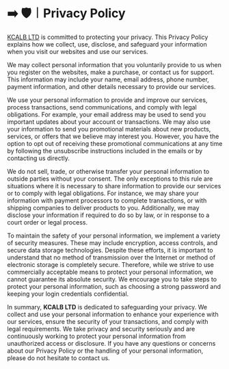 # ➡️ 🛡️︱Privacy Policy

[KCALB LTD](https://find-and-update.company-information.service.gov.uk/company/14132246) is committed to protecting your privacy. This Privacy Policy explains how we collect, use, disclose, and safeguard your information when you visit our websites and use our services.

We may collect personal information that you voluntarily provide to us when you register on the websites, make a purchase, or contact us for support. This information may include your name, email address, phone number, payment information, and other details necessary to provide our services.

We use your personal information to provide and improve our services, process transactions, send communications, and comply with legal obligations. For example, your email address may be used to send you important updates about your account or transactions. We may also use your information to send you promotional materials about new products, services, or offers that we believe may interest you. However, you have the option to opt out of receiving these promotional communications at any time by following the unsubscribe instructions included in the emails or by contacting us directly.

We do not sell, trade, or otherwise transfer your personal information to outside parties without your consent. The only exceptions to this rule are situations where it is necessary to share information to provide our services or to comply with legal obligations. For instance, we may share your information with payment processors to complete transactions, or with shipping companies to deliver products to you. Additionally, we may disclose your information if required to do so by law, or in response to a court order or legal process.

To maintain the safety of your personal information, we implement a variety of security measures. These may include encryption, access controls, and secure data storage technologies. Despite these efforts, it is important to understand that no method of transmission over the Internet or method of electronic storage is completely secure. Therefore, while we strive to use commercially acceptable means to protect your personal information, we cannot guarantee its absolute security. We encourage you to take steps to protect your personal information, such as choosing a strong password and keeping your login credentials confidential.

In summary, **KCALB LTD** is dedicated to safeguarding your privacy. We collect and use your personal information to enhance your experience with our services, ensure the security of your transactions, and comply with legal requirements. We take privacy and security seriously and are continuously working to protect your personal information from unauthorized access or disclosure. If you have any questions or concerns about our Privacy Policy or the handling of your personal information, please do not hesitate to contact us.
